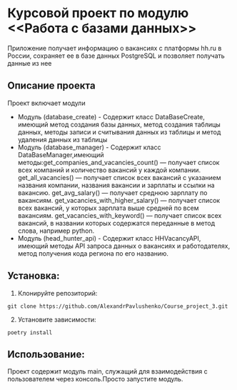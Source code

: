 # Курсовой проект по модулю <<Работа с базами данных>>

Приложение получает информацию о вакансиях с платформы hh.ru в России, сохраняет ее в базе данных PostgreSQL
и позволяет получать данные из нее

## Описание проекта

   Проект включает модули

 - Модуль (database_create) - Содержит класс DataBaseCreate, имеющий метод создания базы данных, метод создания
таблицы данных, методы записи и считывания данных из таблицы и метод удаления данных из таблицы
 - Модуль (database_manager) - Содержит класс DataBaseManager,имеющий методы:get_companies_and_vacancies_count()
 — получает список всех компаний и количество вакансий у каждой компании.
get_all_vacancies()
 — получает список всех вакансий с указанием названия компании, названия вакансии и зарплаты и ссылки на вакансию.
get_avg_salary()
 — получает среднюю зарплату по вакансиям.
get_vacancies_with_higher_salary()
 — получает список всех вакансий, у которых зарплата выше средней по всем вакансиям.
get_vacancies_with_keyword()
 — получает список всех вакансий, в названии которых содержатся переданные в метод слова, например python.
 - Модуль (head_hunter_api) - Содержит класс HHVacancyAPI, имеющий методы API запроса данных о вакансиях и работодателях,
метод получения кода региона по его названию.


## Установка:

1. Клонируйте репозиторий:
```
git clone https://github.com/AlexandrPavlushenko/Course_project_3.git
```
2. Установите зависимости:
```
poetry install
```
## Использование:

Проект содержит модуль main, служащий для взаимодействия с пользователем через консоль.Просто запустите модуль.
